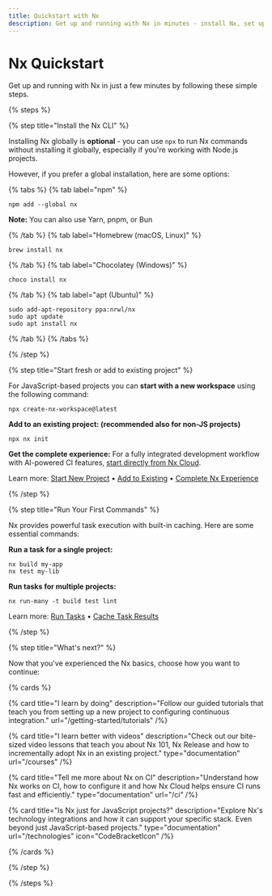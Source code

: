 ```yaml
---
title: Quickstart with Nx
description: Get up and running with Nx in minutes - install Nx, set up your editor, configure AI assistance, and choose your development path.
---
```


# Nx Quickstart

Get up and running with Nx in just a few minutes by following these simple steps.

{% steps %}

{% step title="Install the Nx CLI" %}

Installing Nx globally is **optional** - you can use `npx` to run Nx commands without installing it globally, especially if you're working with Node.js projects.

However, if you prefer a global installation, here are some options:

{% tabs %}
{% tab label="npm" %}

```shell
npm add --global nx
```

**Note:** You can also use Yarn, pnpm, or Bun

{% /tab %}
{% tab label="Homebrew (macOS, Linux)" %}

```shell
brew install nx
```

{% /tab %}
{% tab label="Chocolatey (Windows)" %}

```shell
choco install nx
```

{% /tab %}
{% tab label="apt (Ubuntu)" %}

```shell
sudo add-apt-repository ppa:nrwl/nx
sudo apt update
sudo apt install nx
```

{% /tab %}
{% /tabs %}

{% /step %}

{% step title="Start fresh or add to existing project" %}

For JavaScript-based projects you can **start with a new workspace** using the following command:

```shell
npx create-nx-workspace@latest
```

**Add to an existing project: (recommended also for non-JS projects)**

```shell
npx nx init
```

**Get the complete experience:**
For a fully integrated development workflow with AI-powered CI features, [start directly from Nx Cloud](https://cloud.nx.app/get-started).

Learn more: [Start New Project](/getting-started/start-new-project) • [Add to Existing](/getting-started/adding-to-existing) • [Complete Nx Experience](https://cloud.nx.app/get-started)

{% /step %}

{% step title="Run Your First Commands" %}

Nx provides powerful task execution with built-in caching. Here are some essential commands:

**Run a task for a single project:**

```shell
nx build my-app
nx test my-lib
```

**Run tasks for multiple projects:**

```shell
nx run-many -t build test lint
```

Learn more: [Run Tasks](/features/run-tasks) • [Cache Task Results](/features/cache-task-results)

{% /step %}

{% step title="What's next?" %}

Now that you've experienced the Nx basics, choose how you want to continue:

{% cards %}

{% card title="I learn by doing" description="Follow our guided tutorials that teach you from setting up a new project to configuring continuous integration." url="/getting-started/tutorials" /%}

{% card title="I learn better with videos" description="Check out our bite-sized video lessons that teach you about Nx 101, Nx Release and how to incrementally adopt Nx in an existing project." type="documentation" url="/courses" /%}

{% card title="Tell me more about Nx on CI" description="Understand how Nx works on CI, how to configure it and how Nx Cloud helps ensure CI runs fast and efficiently." type="documentation" url="/ci" /%}

{% card title="Is Nx just for JavaScript projects?" description="Explore Nx's technology integrations and how it can support your specific stack. Even beyond just JavaScript-based projects." type="documentation" url="/technologies" icon="CodeBracketIcon" /%}

{% /cards %}

{% /step %}

{% /steps %}
